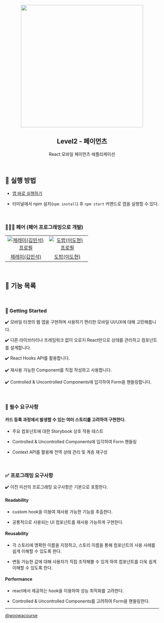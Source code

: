 <p align="middle" >
  <img src="https://techcourse-storage.s3.ap-northeast-2.amazonaws.com/0fefce79602043a9b3281ee1dd8f4be6" width="400">
</p>
<h2 align="middle">Level2 - 페이먼츠</h2>
<p align="middle">React 모바일 페이먼츠 애플리케이션</p>
</p>

<br>


## 📝 실행 방법

- <a href="https://shackstack.github.io/react-payments/">앱 바로 실행하기</a>

- 터미널에서 npm 설치(`npm install`) 후 `npm start` 커맨드로 앱을 실행할 수 있다.

<br>

### 🧑‍🤝‍🧑 페어 (페어 프로그래밍으로 개발)

<table>
  <tr>
    <td align="center" width="120px">
      <a href="https://github.com/shackstack" target="_blank">
        <img src="https://avatars.githubusercontent.com/u/102432453?v=4" alt="제레미(김민석) 프로필" />
      </a>
    </td>
    <td align="center" width="120px">
      <a href="https://github.com/gabrielyoon7" target="_blank">
        <img src="https://avatars.githubusercontent.com/u/77152650?v=4" alt="도밥(이도현) 프로필" />
      </a>
    </td>
  </tr>
  <tr>
    <td align="center">
      <a href="https://github.com/shackstack" target="_blank">
        제레미(김민석)
      </a>
    </td>
    <td align="center">
      <a href="https://github.com/Creative-Lee" target="_blank">
        도밥(이도현) 
      </a>
    </td>
  </tr>
</table>

<br>

## 🎯 기능 목록

<br>

### 🚀 Getting Started

✔️ 모바일 타겟의 웹 앱을 구현하며 사용하기 편리한 모바일 UI/UX에 대해 고민해봅니다.

✔️ 다른 라이브러리나 프레임워크 없이 오로지 React만으로 상태를 관리하고 컴포넌트를 설계합니다.

✔️ React Hooks API를 활용합니다.

✔️ 재사용 가능한 Component를 직접 작성하고 사용합니다.

✔️ Controlled & Uncontrolled Components에 입각하여 Form을 핸들링합니다.

<br>

### 📝 필수 요구사항

#### 카드 등록 과정에서 발생할 수 있는 여러 스토리를 고려하여 구현한다.

- 주요 컴포넌트에 대한 Storybook 상호 작용 테스트

- Controlled & Uncontrolled Components에 입각하여 Form 핸들링

- Context API를 활용해 전역 상태 관리 및 계층 재구성

<br>

### ✅ 프로그래밍 요구사항

✔️ 이전 미션의 프로그래밍 요구사항은 기본으로 포함한다.

#### Readability

- custom hook을 이용여 재사용 가능한 기능을 추출한다.

- 공통적으로 사용되는 UI 컴포넌트를 재사용 가능하게 구현한다.

#### Reusability

- 각 스토리에 명확한 이름을 지정하고, 스토리 이름을 통해 컴포넌트의 사용 사례를 쉽게 이해할 수 있도록 한다.

- 변동 가능한 값에 대해 사용자가 직접 조작해볼 수 있게 하여 컴포넌트를 더욱 쉽게 이해할 수 있도록 한다.

#### Performance

- react에서 제공하는 hook을 이용하여 성능 최적화를 고려한다.

- Controlled & Uncontrolled Components를 고려하여 Form을 핸들링한다.

---

<a href="https://github.com/woowacourse">@woowacourse</a>
